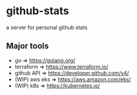 # github-stats

a server for personal github stats

## Major tools

- go => https://golang.org/
- terraform => https://www.terraform.io/
- github API => https://developer.github.com/v4/
- (WIP) aws eks => https://aws.amazon.com/eks/
- (WIP) k8s => https://kubernetes.io/
